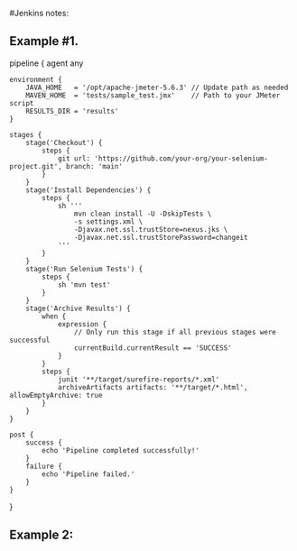 #Jenkins notes:

Example #1. 
-------------------

pipeline {
    agent any

    environment {
        JAVA_HOME   = '/opt/apache-jmeter-5.6.3' // Update path as needed
        MAVEN_HOME  = 'tests/sample_test.jmx'    // Path to your JMeter script
        RESULTS_DIR = 'results'
    }

    stages {
        stage('Checkout') {
            steps {
                git url: 'https://github.com/your-org/your-selenium-project.git', branch: 'main'
            }
        }
        stage('Install Dependencies') {
            steps {
                sh '''
                    mvn clean install -U -DskipTests \
                    -s settings.xml \
                    -Djavax.net.ssl.trustStore=nexus.jks \
                    -Djavax.net.ssl.trustStorePassword=changeit
                '''
            }
        }
        stage('Run Selenium Tests') {
            steps {
                sh 'mvn test'
            }
        }
        stage('Archive Results') {
            when {
                expression {
                    // Only run this stage if all previous stages were successful
                    currentBuild.currentResult == 'SUCCESS'
                }
            }
            steps {
                junit '**/target/surefire-reports/*.xml'
                archiveArtifacts artifacts: '**/target/*.html', allowEmptyArchive: true
            }
        }
    }

    post {
        success {
            echo 'Pipeline completed successfully!'
        }
        failure {
            echo 'Pipeline failed.'
        }
    }
}

Example 2:
------------------





